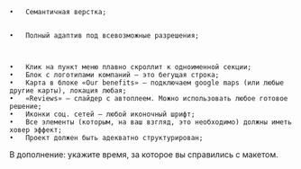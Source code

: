 	•	Семантичная верстка;


	•	Полный адаптив под всевозможные разрешения;


	
	•	Клик на пункт меню плавно скроллит к одноименной секции;
	•	Блок с логотипами компаний – это бегущая строка;
	•	Карта в блоке «Our benefits» – подключаем google maps (или любые другие карты), локация любая;
	•	«Reviews» – слайдер с автоплеем. Можно использовать любое готовое решение;
	•	Иконки соц. сетей – любой иконочный шрифт;
	•	Все элементы (которым, на ваш взгляд, это необходимо) должны иметь ховер эффект;
	•	Проект должен быть адекватно структурирован;

В дополнение: укажите время, за которое вы справились с макетом.